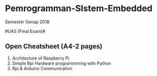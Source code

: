 # Pemrogramman-SIstem-Embedded
Semester Genap 2018

#UAS (Final Exam)#

## Open Cheatsheet  (A4-2 pages) ##

1. Architecture of Raspberry Pi
2. Simple Rpi Hardware programmming with Python
3. Rpi & Arduino Communication 


